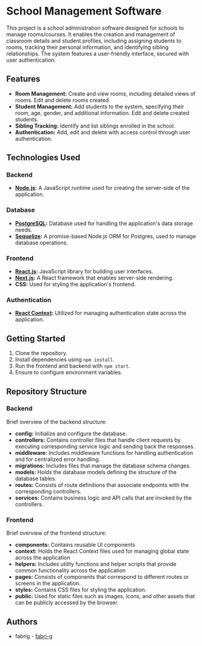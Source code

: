 # School Management Software

This project is a school administration software designed for schools to manage rooms/courses. It enables the creation and management of classroom details and student profiles, including assigning students to rooms, tracking their personal information, and identifying sibling relationships. The system features a user-friendly interface, secured with user authentication.

## Features

- **Room Management:** Create and view rooms, including detailed views of rooms. Edit and delete rooms created.
- **Student Management:** Add students to the system, specifying their room, age, gender, and additional information. Edit and delete created students. 
- **Sibling Tracking:** Identify and list siblings enrolled in the school.
- **Authentication:** Add, edit and delete with access control through user authentication.

## Technologies Used
### Backend
- **[Node.js](https://nodejs.org/en):** A JavaScript runtime used for creating the server-side of the application.
### Database
- **[PostgreSQL](https://www.postgresql.org/):** Database used for handling the application's data storage needs.
- **[Sequelize](https://sequelize.org/):** A promise-based Node.js ORM for Postgres,  used to manage database operations.
### Frontend
- **[React.js](https://react.dev/):** JavaScript library for building user interfaces.
- **[Next.js](https://nextjs.org/):** A React framework that enables server-side rendering.
- **CSS:** Used for styling the application's frontend.
### Authentication
- **[React Context](https://react.dev/reference/react/createContext):** Utilized for managing authentication state across the application.

## Getting Started
1. Clone the repository.
2. Install dependencies using ```npm install```.
3. Run the frontend and backend with ```npm start```.
4. Ensure to configure environment variables.


## Repository Structure

### Backend
Brief overview of the backend structure:
- **config:**  Initialize and configure the database.
- **controllers:** Contains controller files that handle client requests by executing corresponding service logic and sending back the responses.
- **middleware:** Includes middleware functions for handling authentication and for centralized error handling.
- **migrations:** Includes files that manage the database schema changes.
- **models:**  Holds the database models defining the structure of the database tables.
- **routes:** Consists of route definitions that associate endpoints with the corresponding controllers.
- **services:** Contains business logic and API calls that are invoked by the controllers.

### Frontend
Brief overview of the frontend structure:
- **components:** Contains reusable UI components
- **context:** Holds the React Context files used for managing global state across the application
- **helpers:** Includes utility functions and helper scripts that provide common functionality across the application
- **pages:** Consists of components that correspond to different routes or screens in the application. 
- **styles:** Contains CSS files for styling the application.
- **public:** Used for static files such as images, icons, and other assets that can be publicly accessed by the browser.

## Authors
- fabrig - [fabri-g](https://github.com/fabri-g)

